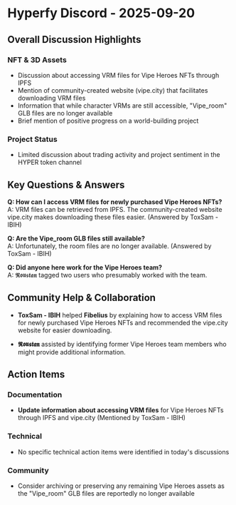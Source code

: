 # Hyperfy Discord - 2025-09-20

## Overall Discussion Highlights

### NFT & 3D Assets
- Discussion about accessing VRM files for Vipe Heroes NFTs through IPFS
- Mention of community-created website (vipe.city) that facilitates downloading VRM files
- Information that while character VRMs are still accessible, "Vipe_room" GLB files are no longer available
- Brief mention of positive progress on a world-building project

### Project Status
- Limited discussion about trading activity and project sentiment in the HYPER token channel

## Key Questions & Answers

**Q: How can I access VRM files for newly purchased Vipe Heroes NFTs?**  
A: VRM files can be retrieved from IPFS. The community-created website vipe.city makes downloading these files easier. (Answered by ToxSam - IBIH)

**Q: Are the Vipe_room GLB files still available?**  
A: Unfortunately, the room files are no longer available. (Answered by ToxSam - IBIH)

**Q: Did anyone here work for the Vipe Heroes team?**  
A: 𝕽𝖔𝖚𝖘𝖙𝖆𝖓 tagged two users who presumably worked with the team.

## Community Help & Collaboration

- **ToxSam - IBIH** helped **Fibelius** by explaining how to access VRM files for newly purchased Vipe Heroes NFTs and recommended the vipe.city website for easier downloading.

- **𝕽𝖔𝖚𝖘𝖙𝖆𝖓** assisted by identifying former Vipe Heroes team members who might provide additional information.

## Action Items

### Documentation
- **Update information about accessing VRM files** for Vipe Heroes NFTs through IPFS and vipe.city (Mentioned by ToxSam - IBIH)

### Technical
- No specific technical action items were identified in today's discussions

### Community
- Consider archiving or preserving any remaining Vipe Heroes assets as the "Vipe_room" GLB files are reportedly no longer available